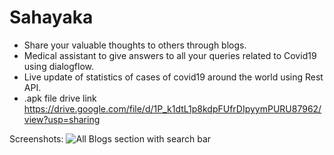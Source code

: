 # Sahayaka
- Share your valuable thoughts to others through blogs. 
- Medical assistant to give answers to all your queries related to Covid19 using dialogflow.
- Live update of statistics of cases of covid19 around the world using Rest API.
- .apk file drive link
https://drive.google.com/file/d/1P_k1dtL1p8kdpFUfrDIpyymPURU87962/view?usp=sharing

Screenshots:
![All Blogs section with search bar](https://drive.google.com/file/d/1C82MS7H5RltBi01M12O1zPPWHXwKCRDc/view)
